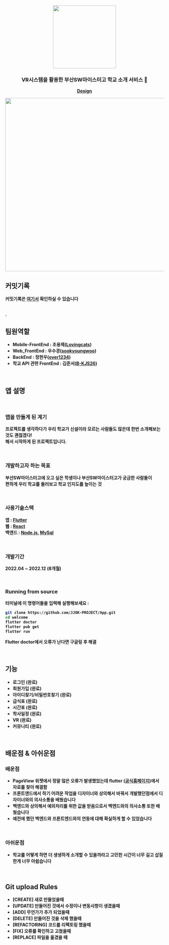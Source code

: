 
<h1 align="center">
	<img
		width="200"
		src="https://user-images.githubusercontent.com/89582664/203698338-058d0ef6-8df9-4971-aa88-f4d88c3e008b.png">
</h1>

<h3 align="center">
	VR시스템을 활용한 부산SW마이스터고 학교 소개 서비스 🏫 
</h3>

<p align="center"> 
	<strong>
		<a href="https://www.figma.com/file/s9UTGx6wXMEk8Xic5bhkgE/JJOK-team-library?node-id=1792%3A535&t=Gk2Pgox1bAyfxCLj-0">Design</a>
		


<p align="center">
	<img src="https://user-images.githubusercontent.com/89582664/203699019-6844429b-5d0e-4e12-94fc-d3e490bbb928.png" width="550">
</p>

## 커밋기록

커밋기록은 [여기서](https://github.com/Lovingcats/Flutter_project/tree/master/welcome/welcome) 확인하실 수 있습니다

<br>.

## 팀원역할

- **Mobile-FrontEnd** : 조용제([Lovingcats](https://github.com/Lovingcats))
- **Web_FrontEnd** : 우수경([sookyoungwoo](https://github.com/sookyoungwoo))
- **BackEnd** : 정현우([over1234](https://github.com/over1234))
- **학교 API 관련 FrontEnd** : 김준서([B-KJS26](https://github.com/B-KJS26))
<br>
		
## 앱 설명

<br>
		
### 앱을 만들게 된 계기
프로젝트를 생각하다가 우리 학교가 신설이라 모르는 사람들도 많은데 한번 소개해보는것도 괜찮겠다! <br>해서 시작하게 된 프로젝트입니다.


<br>
		
### 개발하고자 하는 목표
부산SW마이스터고에 오고 싶은 학생이나 부산SW마이스터고가 궁금한 사람들이<br>
편하게 우리 학교를 둘러보고 학교 인지도를 높이는 것


<br>
		
### 사용기술스택
앱 :  [Flutter](https://flutter.dev/?gclid=Cj0KCQiAg_KbBhDLARIsANx7wAz5lYyBO9RFwhX-V1IJ_xWVuCK1cZkySEkWeqZMPGofPCvRPaHPlWAaAijFEALw_wcB&gclsrc=aw.ds)
<br>
웹 : [React](https://ko.reactjs.org/)
<br>
백엔드 :  [Node.js](https://nodejs.org/ko/), [MySql](https://www.mysql.com/)

	
<br>
		
### 개발기간

2022.04 ~ 2022.12 (8개월)

<br>

### Running from source

터미널에 이 명령어들을 입력해 실행해보세요 :

```sh
git clone https://github.com/JJOK-PROJECT/App.git
cd welcome
flutter doctor
flutter pub get
flutter run
```

Flutter doctor에서 오류가 난다면 구글링 후 해결

<br>
		
## 기능

- 로그인 (완료)
- 회원가입 (완료)
- 아이디찾기/비밀번호찾기 (완료)
- 급식표 (완료)
- 시간표 (완료)
- 학사일정 (완료)
- VR (완료)
- 커뮤니티 (완료)
		
<br>
		
## 배운점 & 아쉬운점
		
### 배운점
 - PageView 위젯에서 정말 많은 오류가 발생했었는데 flutter ([공식홈페이지](https://flutter-ko.dev/docs))에서 자료를 찾아 해결함
 - 프론트앤드에서 하기 어려운 작업을 디자이너와 상의해서 바꿔서 개발했던점에서 디자이너와의 의사소통을 배웠습니다
 - 백엔드와 상의해서 예외처리를 위한 값을 받음으로서 백엔드와의 의사소통 또한 배웠습니다
 - 예전에 했던 백엔드와 프론트엔드와의 연동에 대해 확실하게 할 수 있었습니다
		
<br>
		
### 아쉬운점
 - 학교를 어떻게 하면 더 생생하게 소개할 수 있을까라고 고민한 시간이 너무 길고 삽질한게 너무 아쉽습니다
 
<br>
 
## Git upload Rules

- [CREATE] 새로 만들었을때
- [UPDATE] 만들어진 것에서 수정이나 변동사항이 생겼을때
- [ADD] 무언가가 추가 되었을때
- [DELETE] 만들어진 것을 삭제 했을때
- [REFACTORING] 코드를 리팩토링 했을때
- [FIX] 오류를 확인하고 고쳤을때
- [REPLACE] 파일을 옮겼을 때
		

		

